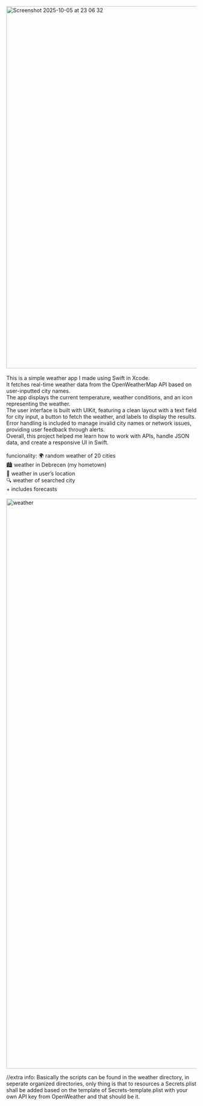 <img width="1470" height="956" alt="Screenshot 2025-10-05 at 23 06 32" src="https://github.com/user-attachments/assets/203679c9-066c-405b-8c40-c90e29e188c0" />
<br><br>
This is a simple weather app I made using Swift in Xcode. <br>
                    It fetches real-time weather data from the OpenWeatherMap API based on user-inputted city names. <br>
                    The app displays the current temperature, weather conditions, and an icon representing the weather. <br>
                    The user interface is built with UIKit, featuring a clean layout with a text field for city input, a button to fetch the weather, and labels to display the results. <br>
                    Error handling is included to manage invalid city names or network issues, providing user feedback through alerts. <br>
                    Overall, this project helped me learn how to work with APIs, handle JSON data, and create a responsive UI in Swift. <br><br>
                    funcionality:
                    🌍 random weather of 20 cities <br>
                    🏙️ weather in Debrecen (my hometown) <br>
                    📍 weather in user’s location <br>
                    🔍 weather of searched city <br>
                    + includes forecasts <br><br>

<img width="937" height="1505" alt="weather" src="https://github.com/user-attachments/assets/e5e9c13c-9745-41db-8fc9-13bc08ca4301" />

//extra info:
Basically the scripts can be found in the weather directory, in seperate organized directories, only thing is that to resources a Secrets.plist shall be added based on the template of Secrets-template.plist with your own API key from OpenWeather and that should be it.
